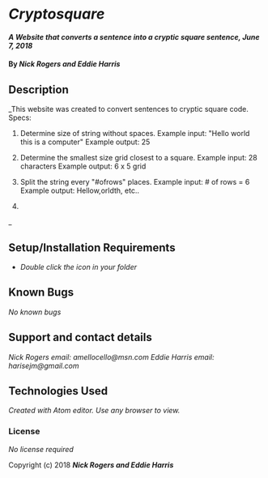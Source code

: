 # _Cryptosquare_

#### _A Website that converts a sentence into a cryptic square sentence, June 7, 2018_

#### By _**Nick Rogers and Eddie Harris**_

## Description

_This website was created to convert sentences to cryptic square code.
Specs:
1. Determine size of string without spaces.
  Example input: "Hello world this is a computer"
  Example output: 25

2. Determine the smallest size grid closest to a square.
  Example input: 28 characters
  Example output: 6 x 5 grid

3. Split the string every "#ofrows" places.
  Example input: # of rows = 6
  Example output: Hellow,orldth, etc..

4.
_

## Setup/Installation Requirements

* _Double click the icon in your folder_

## Known Bugs

_No known bugs_

## Support and contact details

_Nick Rogers email: amellocello@msn.com_
_Eddie Harris email: harisejm@gmail.com_

## Technologies Used

_Created with Atom editor.  Use any browser to view._

### License

*No license required*

Copyright (c) 2018 **_Nick Rogers and Eddie Harris_**
